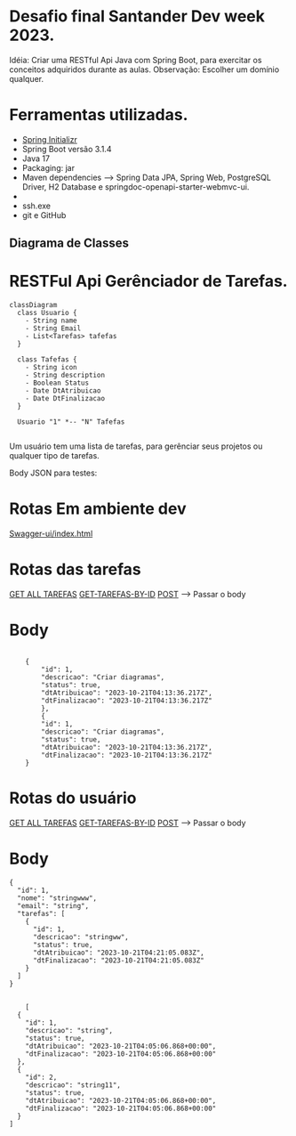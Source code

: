 # Desafio final Santander Dev week 2023.


Idéia: Criar uma RESTful Api Java com Spring Boot, para exercitar os conceitos adquiridos durante as aulas. 
Observação: Escolher um domínio qualquer.

# Ferramentas utilizadas.

- [Spring Initializr](https://start.spring.io/)
- Spring Boot versão 3.1.4
- Java 17
- Packaging: jar
- Maven dependencies --> Spring Data JPA, Spring Web, PostgreSQL Driver, H2 Database e springdoc-openapi-starter-webmvc-ui.
- 
- ssh.exe
- git e GitHub

 


## Diagrama de Classes

# RESTFul Api Gerênciador de Tarefas.


```mermaid
classDiagram
  class Usuario {
    - String name
    - String Email
    - List<Tarefas> tafefas
  }
   
  class Tafefas {
    - String icon
    - String description
    - Boolean Status
    - Date DtAtribuicao
    - Date DtFinalizacao
  }
  
  Usuario "1" *-- "N" Tafefas
 

```
Um usuário tem uma lista de tarefas, para gerênciar seus projetos ou qualquer tipo de tarefas.

Body JSON para testes:

# Rotas Em ambiente dev

[Swagger-ui/index.html](http://localhost:8080/swagger-ui/index.html)

# Rotas das tarefas

[GET ALL TAREFAS](http://localhost:8080/tarefas)
[GET-TAREFAS-BY-ID](http://localhost:8080/tarefas/1) 
[POST](http://localhost:8080/tarefas) --> Passar o body

# Body

```

    {
        "id": 1,
        "descricao": "Criar diagramas",
        "status": true,
        "dtAtribuicao": "2023-10-21T04:13:36.217Z",
        "dtFinalizacao": "2023-10-21T04:13:36.217Z"
        },
        {
        "id": 1,
        "descricao": "Criar diagramas",
        "status": true,
        "dtAtribuicao": "2023-10-21T04:13:36.217Z",
        "dtFinalizacao": "2023-10-21T04:13:36.217Z"
    }

```

# Rotas do usuário

[GET ALL TAREFAS](http://localhost:8080/usuarios)
[GET-TAREFAS-BY-ID](http://localhost:8080/usuarios/1) 
[POST](http://localhost:8080/usuarios) --> Passar o body


# Body
```
{
  "id": 1,
  "nome": "stringwww",
  "email": "string",
  "tarefas": [
    {
      "id": 1,
      "descricao": "stringww",
      "status": true,
      "dtAtribuicao": "2023-10-21T04:21:05.083Z",
      "dtFinalizacao": "2023-10-21T04:21:05.083Z"
    }
  ]
}

```




```

    [
  {
    "id": 1,
    "descricao": "string",
    "status": true,
    "dtAtribuicao": "2023-10-21T04:05:06.868+00:00",
    "dtFinalizacao": "2023-10-21T04:05:06.868+00:00"
  },
  {
    "id": 2,
    "descricao": "string11",
    "status": true,
    "dtAtribuicao": "2023-10-21T04:05:06.868+00:00",
    "dtFinalizacao": "2023-10-21T04:05:06.868+00:00"
  }
]
```
